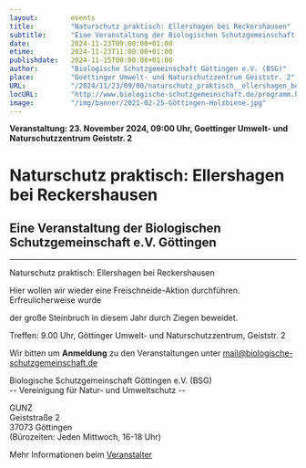 ```yaml
---
layout:        events
title:         "Naturschutz praktisch: Ellershagen bei Reckershausen"
subtitle:      "Eine Veranstaltung der Biologischen Schutzgemeinschaft e.V. Göttingen"
date:          2024-11-23T09:00:00+01:00
etime:         2024-11-23T11:00:00+01:00
publishdate:   2024-11-15T00:00:00+01:00
author:        "Biologische Schutzgemeinschaft Göttingen e.V. (BSG)"
place:         "Goettinger Umwelt- und Naturschutzzentrum Geiststr. 2"
URL:           "/2024/11/23/09/00/naturschutz_praktisch__ellershagen_bei_reckershausen"
locURL:        "http://www.biologische-schutzgemeinschaft.de/programm.html"
image:         "/img/banner/2021-02-25-Göttingen-Holzbiene.jpg"
---
```


**Veranstaltung: 23. November 2024, 09:00 Uhr, Goettinger Umwelt- und Naturschutzzentrum Geiststr. 2**

Naturschutz praktisch: Ellershagen bei Reckershausen
===========

Eine Veranstaltung der Biologischen Schutzgemeinschaft e.V. Göttingen
-----------

-------------

Naturschutz praktisch: Ellershagen bei Reckershausen

Hier wollen wir wieder eine Freischneide-Aktion durchführen. Erfreulicherweise wurde

der große Steinbruch in diesem Jahr durch Ziegen beweidet.

Treffen: 9.00 Uhr, Göttinger Umwelt- und Naturschutzzentrum, Geiststr. 2


Wir bitten um **Anmeldung** zu den Veranstaltungen unter mail@biologische-schutzgemeinschaft.de

Biologische Schutzgemeinschaft Göttingen e.V. (BSG)  
-- Vereinigung für Natur- und Umweltschutz --  

GUNZ  
Geiststraße 2  
37073 Göttingen  
(Bürozeiten: Jeden Mittwoch, 16-18 Uhr)


Mehr Informationen beim [Veranstalter](http://www.biologische-schutzgemeinschaft.de/programm.html)

